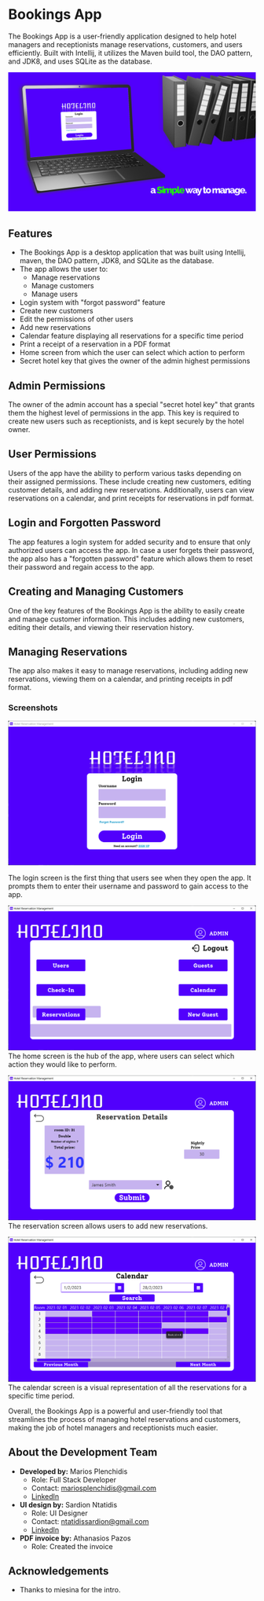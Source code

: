 # Bookings App

The Bookings App is a user-friendly application designed to help hotel managers and receptionists manage reservations, customers, and users efficiently. Built with Intellij, it utilizes the Maven build tool, the DAO pattern, and JDK8, and uses SQLite as the database.

![Banner](https://raw.githubusercontent.com/mariosplen/Bookings/master/Screenshots/banner.png)

## Features

- The Bookings App is a desktop application that was built using Intellij, maven, the DAO pattern, JDK8, and SQLite as the database.
- The app allows the user to:
  - Manage reservations
  - Manage customers
  - Manage users
- Login system with "forgot password" feature
- Create new customers
- Edit the permissions of other users
- Add new reservations
- Calendar feature displaying all reservations for a specific time period
- Print a receipt of a reservation in a PDF format
- Home screen from which the user can select which action to perform
- Secret hotel key that gives the owner of the admin highest permissions

## Admin Permissions
The owner of the admin account has a special "secret hotel key" that grants them the highest level of permissions in the app. This key is required to create new users such as receptionists, and is kept securely by the hotel owner.

## User Permissions
Users of the app have the ability to perform various tasks depending on their assigned permissions. These include creating new customers, editing customer details, and adding new reservations. Additionally, users can view reservations on a calendar, and print receipts for reservations in pdf format.

## Login and Forgotten Password
The app features a login system for added security and to ensure that only authorized users can access the app. In case a user forgets their password, the app also has a "forgotten password" feature which allows them to reset their password and regain access to the app.

## Creating and Managing Customers
One of the key features of the Bookings App is the ability to easily create and manage customer information. This includes adding new customers, editing their details, and viewing their reservation history.

## Managing Reservations
The app also makes it easy to manage reservations, including adding new reservations, viewing them on a calendar, and printing receipts in pdf format.

### Screenshots

![Image](https://raw.githubusercontent.com/mariosplen/Bookings/master/Screenshots/login.png)

The login screen is the first thing that users see when they open the app. It prompts them to enter their username and password to gain access to the app.



![Image](https://raw.githubusercontent.com/mariosplen/Bookings/master/Screenshots/home.png)
The home screen is the hub of the app, where users can select which action they would like to perform.



![Image](https://raw.githubusercontent.com/mariosplen/Bookings/master/Screenshots/reservation.png)
The reservation screen allows users to add new reservations.



![Image](https://raw.githubusercontent.com/mariosplen/Bookings/master/Screenshots/calendar.png)
The calendar screen is a visual representation of all the reservations for a specific time period.



Overall, the Bookings App is a powerful and user-friendly tool that streamlines the process of managing hotel reservations and customers, making the job of hotel managers and receptionists much easier.


## About the Development Team

- **Developed by:** Marios Plenchidis
  - Role: Full Stack Developer
  - Contact: mariosplenchidis@gmail.com
  - [LinkedIn](https://www.linkedin.com/in/marios-p-12313a203/)
- **UI design by:** Sardion Ntatidis
  - Role: UI Designer
  - Contact: ntatidissardion@gmail.com
  - [LinkedIn](https://www.linkedin.com/in/sardion-ntatidis-b00a26259)
- **PDF invoice by:** Athanasios Pazos
  - Role: Created the invoice


## Acknowledgements
- Thanks to miesina for the intro.
